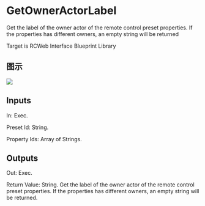 # GetOwnerActorLabel

Get the label of the owner actor of the remote control preset properties. If the properties has different owners, an empty string will be returned

Target is RCWeb Interface Blueprint Library

## 图示

![]($-20221218-20330675.png)

## Inputs

In: Exec.

Preset Id: String.

Property Ids: Array of Strings.  

## Outputs

Out: Exec.

Return Value: String. Get the label of the owner actor of the remote control preset properties. If the properties has different owners, an empty string will be returned.

